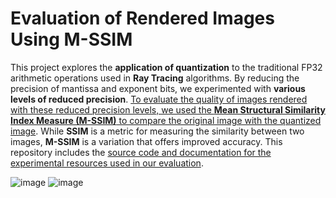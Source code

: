 # Evaluation of Rendered Images Using M-SSIM
<p> This project explores the <b>application of quantization</b> to the traditional FP32 arithmetic operations used in <b>Ray Tracing</b> algorithms. By reducing the precision of mantissa and exponent bits, we experimented with <b>various levels of reduced precision</b>. <ins>To evaluate the quality of images rendered with these reduced precision levels, we used the <b>Mean Structural Similarity Index Measure (M-SSIM)</b> to compare the original image with the quantized image</ins>. While <b>SSIM</b> is a metric for measuring the similarity between two images, <b>M-SSIM</b> is a variation that offers improved accuracy. This repository includes the <ins>source code and documentation for the experimental resources used in our evaluation</ins>. </p>

![image](https://github.com/intsoo/RayTracing_Evaluation-MSSIM/assets/80330331/ba7cf7f5-9b84-4173-9975-17054e92d17b)
![image](https://github.com/intsoo/RayTracing_Evaluation-MSSIM/assets/80330331/bb0ebeb7-63e1-44cc-9218-4732310b2a12)
